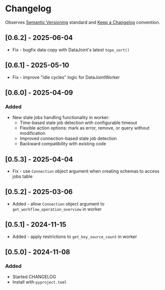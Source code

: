# Changelog

Observes [Semantic Versioning](https://semver.org/spec/v2.0.0.html) standard and [Keep a Changelog](https://keepachangelog.com/en/1.0.0/) convention.


## [0.6.2] - 2025-06-04

- Fix - bugfix data copy with DataJoint's latest `topo_sort()`

## [0.6.1] - 2025-05-10

- Fix - improve "idle cycles" logic for DataJointWorker


## [0.6.0] - 2025-04-09

### Added
- New stale jobs handling functionality in worker:
  - Time-based stale job detection with configurable timeout
  - Flexible action options: mark as error, remove, or query without modification
  - Improved connection-based stale job detection
  - Backward compatibility with existing code

## [0.5.3] - 2025-04-04

- Fix - use `Connection` object argument when creating schemas to access jobs table

## [0.5.2] - 2025-03-06

- Added - allow `Connection` object argument to `get_workflow_operation_overview` in worker

## [0.5.1] - 2024-11-15

- Added - apply restrictions to `get_key_source_count` in worker

## [0.5.0] - 2024-11-08

### Added

- Started CHANGELOG
- Install with `pyproject.toml`


[0.0.0]: https://github.com/datajoint-company/datajoint-utilities/releases/tag/0.5.0
